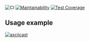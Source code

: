 ![CI](https://github.com/ticktick/php-project-lvl2/workflows/CI/badge.svg) [![Maintainability](https://api.codeclimate.com/v1/badges/0ff3a248aa48cdeabb38/maintainability)](https://codeclimate.com/github/ticktick/php-project-lvl2/maintainability) [![Test Coverage](https://api.codeclimate.com/v1/badges/0ff3a248aa48cdeabb38/test_coverage)](https://codeclimate.com/github/ticktick/php-project-lvl2/test_coverage)


## Usage example

[![asciicast](https://asciinema.org/a/MGHUyxSi8Xbx2RLJIWMAEHNOp.svg)](https://asciinema.org/a/MGHUyxSi8Xbx2RLJIWMAEHNOp)